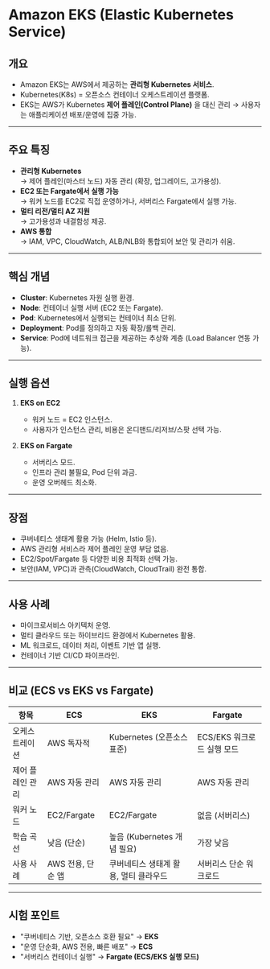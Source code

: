 # Amazon EKS (Elastic Kubernetes Service)

## 개요
- Amazon EKS는 AWS에서 제공하는 **관리형 Kubernetes 서비스**.
- Kubernetes(K8s) = 오픈소스 컨테이너 오케스트레이션 플랫폼.
- EKS는 AWS가 Kubernetes **제어 플레인(Control Plane)** 을 대신 관리 → 사용자는 애플리케이션 배포/운영에 집중 가능.

---

## 주요 특징
- **관리형 Kubernetes**  
  → 제어 플레인(마스터 노드) 자동 관리 (확장, 업그레이드, 고가용성).  
- **EC2 또는 Fargate에서 실행 가능**  
  → 워커 노드를 EC2로 직접 운영하거나, 서버리스 Fargate에서 실행 가능.  
- **멀티 리전/멀티 AZ 지원**  
  → 고가용성과 내결함성 제공.  
- **AWS 통합**  
  → IAM, VPC, CloudWatch, ALB/NLB와 통합되어 보안 및 관리가 쉬움.  

---

## 핵심 개념
- **Cluster**: Kubernetes 자원 실행 환경.  
- **Node**: 컨테이너 실행 서버 (EC2 또는 Fargate).  
- **Pod**: Kubernetes에서 실행되는 컨테이너 최소 단위.  
- **Deployment**: Pod를 정의하고 자동 확장/롤백 관리.  
- **Service**: Pod에 네트워크 접근을 제공하는 추상화 계층 (Load Balancer 연동 가능).  

---

## 실행 옵션
1. **EKS on EC2**
   - 워커 노드 = EC2 인스턴스.
   - 사용자가 인스턴스 관리, 비용은 온디맨드/리저브/스팟 선택 가능.

2. **EKS on Fargate**
   - 서버리스 모드.
   - 인프라 관리 불필요, Pod 단위 과금.
   - 운영 오버헤드 최소화.

---

## 장점
- 쿠버네티스 생태계 활용 가능 (Helm, Istio 등).
- AWS 관리형 서비스라 제어 플레인 운영 부담 없음.
- EC2/Spot/Fargate 등 다양한 비용 최적화 선택 가능.
- 보안(IAM, VPC)과 관측(CloudWatch, CloudTrail) 완전 통합.

---

## 사용 사례
- 마이크로서비스 아키텍처 운영.
- 멀티 클라우드 또는 하이브리드 환경에서 Kubernetes 활용.
- ML 워크로드, 데이터 처리, 이벤트 기반 앱 실행.
- 컨테이너 기반 CI/CD 파이프라인.

---

## 비교 (ECS vs EKS vs Fargate)
| 항목            | ECS                           | EKS                                | Fargate                        |
|-----------------|-------------------------------|------------------------------------|--------------------------------|
| 오케스트레이션   | AWS 독자적                    | Kubernetes (오픈소스 표준)           | ECS/EKS 워크로드 실행 모드     |
| 제어 플레인 관리 | AWS 자동 관리                 | AWS 자동 관리                      | AWS 자동 관리                  |
| 워커 노드        | EC2/Fargate                   | EC2/Fargate                        | 없음 (서버리스)                |
| 학습 곡선        | 낮음 (단순)                   | 높음 (Kubernetes 개념 필요)         | 가장 낮음                      |
| 사용 사례        | AWS 전용, 단순 앱             | 쿠버네티스 생태계 활용, 멀티 클라우드 | 서버리스 단순 워크로드          |

---

## 시험 포인트
- "쿠버네티스 기반, 오픈소스 호환 필요" → **EKS**  
- "운영 단순화, AWS 전용, 빠른 배포" → **ECS**  
- "서버리스 컨테이너 실행" → **Fargate (ECS/EKS 실행 모드)**  
